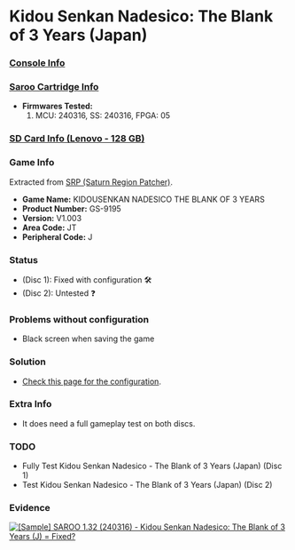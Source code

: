 # Kidou Senkan Nadesico: The Blank of 3 Years (Japan)

### [Console Info](../../../../Info/Consoles/VA13/README.md)

### [Saroo Cartridge Info](../../../../Info/Cartridges/RetroGameParadiseStore/1.32F/README.md)

- <b>Firmwares Tested:</b>
  1. MCU: 240316, SS: 240316, FPGA: 05

### [SD Card Info (Lenovo - 128 GB)](../../../../Info/SdCards/Lenovo/128GB/README.md)

### Game Info

Extracted from [SRP (Saturn Region Patcher)](https://segaxtreme.net/resources/saturn-region-patcher.81/download).

- <b>Game Name:</b> KIDOUSENKAN NADESICO THE BLANK OF 3 YEARS
- <b>Product Number:</b> GS-9195
- <b>Version:</b> V1.003
- <b>Area Code:</b> JT
- <b>Peripheral Code:</b> J

### Status

- (Disc 1): Fixed with configuration :hammer_and_wrench:
- (Disc 2): Untested :question:

### Problems without configuration

- Black screen when saving the game

### Solution

- [Check this page for the configuration](https://github.com/williamdsw/saroo-configuration-list/blob/master/J/T-30306G/README.md).

### Extra Info

- It does need a full gameplay test on both discs.

### TODO

- Fully Test Kidou Senkan Nadesico - The Blank of 3 Years (Japan) (Disc 1)
- Test Kidou Senkan Nadesico - The Blank of 3 Years (Japan) (Disc 2)

### Evidence

[![[Sample] SAROO 1.32 (240316) - Kidou Senkan Nadesico: The Blank of 3 Years (J) = Fixed?](https://img.youtube.com/vi/iSPOsJHhZek/0.jpg)](https://www.youtube.com/watch?v=iSPOsJHhZek)
